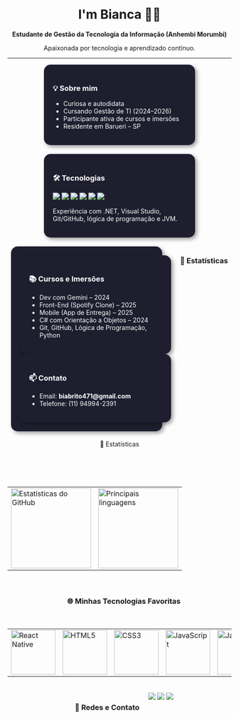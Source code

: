 
<div align="center">
  <h1>I'm Bianca  👩‍💻</h1>
  <p><strong>Estudante de Gestão da Tecnologia da Informação (Anhembi Morumbi)</strong></p>
  <p>Apaixonada por tecnologia e aprendizado contínuo.</p>
</div>

---

<div style="display: flex; flex-wrap: wrap; justify-content: center; gap: 20px;">

  <div style="background: #1e1e2f; border-radius: 15px; padding: 20px; width: 300px; color: #fff; box-shadow: 4px 4px 10px rgba(0,0,0,0.4);">
    <h3>💡 Sobre mim</h3>
    <ul>
      <li>Curiosa e autodidata</li>
      <li>Cursando Gestão de TI (2024–2026)</li>
      <li>Participante ativa de cursos e imersões</li>
      <li>Residente em Barueri – SP</li>
    </ul>
  </div>

  <div style="background: #1e1e2f; border-radius: 15px; padding: 20px; width: 300px; color: #fff; box-shadow: 4px 4px 10px rgba(0,0,0,0.4);">
    <h3>🛠 Tecnologias</h3>
    <p>
      <img src="https://img.shields.io/badge/HTML-E34F26?style=for-the-badge&logo=html5&logoColor=white"/>
      <img src="https://img.shields.io/badge/Java-B30000?style=for-the-badge&logo=java&logoColor=white"/>
      <img src="https://img.shields.io/badge/CSS-1572B6?style=for-the-badge&logo=css3&logoColor=white"/>
      <img src="https://img.shields.io/badge/JS-F7DF1E?style=for-the-badge&logo=javascript&logoColor=black"/>
      <img src="https://img.shields.io/badge/Python-0D2149?style=for-the-badge&logo=python&logoColor=white"/>
      <img src="https://img.shields.io/badge/C%23-239120?style=for-the-badge&logo=c-sharp&logoColor=white"/>
    </p>
    <p>Experiência com .NET, Visual Studio, Git/GitHub, lógica de programação e JVM.</p>
  </div>

  <div style="background: #1e1e2f; border-radius: 15px; padding: 20px; width: 300px; color: #fff; box-shadow: 4px 4px 10px rgba(0,0,0,0.4);">
   
  <div style="background: #1e1e2f; border-radius: 15px; padding: 20px; width: 300px; color: #fff; box-shadow: 4px 4px 10px rgba(0,0,0,0.4);">
    <h3>📚 Cursos e Imersões</h3>
    <ul>
      <li>Dev com Gemini – 2024</li>
      <li>Front-End (Spotify Clone) – 2025</li>
      <li>Mobile (App de Entrega) – 2025</li>
      <li>C# com Orientação a Objetos – 2024</li>
      <li>Git, GitHub, Lógica de Programação, Python</li>
    </ul>
  </div>

  <div style="background: #1e1e2f; border-radius: 15px; padding: 20px; width: 300px; color: #fff; box-shadow: 4px 4px 10px rgba(0,0,0,0.4);">
    <h3>📫 Contato</h3>
    <ul>
      <li>Email: <strong>biabrito471@gmail.com</strong></li>
      <li>Telefone: (11) 94994-2391</li>
    </ul>
  </div>

</div>

---

### 🚀 Estatísticas 
<table>
🚀 Estatísticas
<table> <tr> <td valign="top"> <!-- Total de commits, estrelas, issues, PRs, e repositórios --> <img height="180em" src="https://github-readme-stats.vercel.app/api?username=Bibiszk&show_icons=true&theme=tokyonight&include_all_commits=true&count_private=true" alt="Estatísticas do GitHub" /> </td> <td valign="top"> <!-- Linguagens mais usadas no seu perfil --> <img height="180em" src="https://github-readme-stats.vercel.app/api/top-langs/?username=Bibiszk&layout=compact&langs_count=7&theme=tokyonight" alt="Principais linguagens" /> </td> </tr> </table>

---

### 🌐 Minhas Tecnologias Favoritas

<table>
  <tr>
    <td><img src="https://upload.wikimedia.org/wikipedia/commons/thumb/a/a7/React-icon.svg/539px-React-icon.svg.png" width="100" alt="React Native"></td>
    <td><img src="https://img.icons8.com/color/2x/html-5.png" width="100" alt="HTML5"></td>
    <td><img src="https://img.icons8.com/color/2x/css3.png" width="100" alt="CSS3"></td>
    <td><img src="https://static.vecteezy.com/system/resources/previews/027/127/560/non_2x/javascript-logo-javascript-icon-transparent-free-png.png" width="100" alt="JavaScript"></td>
    <td><img src="https://img.icons8.com/color/2x/java-coffee-cup-logo.png" width="100" alt="Java"></td>
    <td><img src="https://img.icons8.com/color/2x/c-sharp-logo.png" width="100" alt="C#"></td>
    <td><img src="https://img.icons8.com/color/2x/python.png" width="100" alt="Python"></td>
  </tr>
</table>


---

### 📱 Redes e Contato

<div> 
  <a href="https://www.instagram.com/bibiszkk/" target="_blank"><img src="https://img.shields.io/badge/-Instagram-%23E4405F?style=for-the-badge&logo=instagram&logoColor=white"></a>
  <a href = "mailto:biabrito471@gmail.com"><img src="https://img.shields.io/badge/-Gmail-%23333?style=for-the-badge&logo=gmail&logoColor=white"></a>
  <a href="https://www.linkedin.com/in/bianca-brito-magalh%C3%A3es-14a0291a1/" target="_blank"><img src="https://img.shields.io/badge/-LinkedIn-%230077B5?style=for-the-badge&logo=linkedin&logoColor=white"></a> 
</div>


